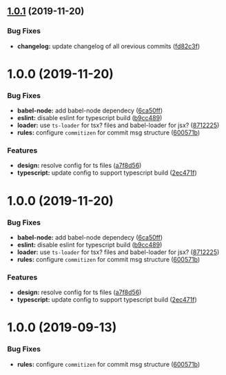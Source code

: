 ## [1.0.1](https://github.com/foyerlive/fl-cli/compare/ts-v1.0.0...ts-v1.0.1) (2019-11-20)


### Bug Fixes

* **changelog:** update changelog of all orevious commits ([fd82c3f](https://github.com/foyerlive/fl-cli/commit/fd82c3f4c218d721b01394f07ba09fc6a76317e3))

# 1.0.0 (2019-11-20)


### Bug Fixes

* **babel-node:** add babel-node dependecy ([6ca50ff](https://github.com/foyerlive/fl-cli/commit/6ca50fff0353a4ac9a6892949a80022b3c134818))
* **eslint:** disable eslint for typescript build ([b9cc489](https://github.com/foyerlive/fl-cli/commit/b9cc4894fa57898c46a97a7ea1731c9c54829343))
* **loader:** use `ts-loader` for tsx? files and babel-loader for jsx? ([8712225](https://github.com/foyerlive/fl-cli/commit/871222531b2475856ebc146a46a64eb3ebd4a71d))
* **rules:** configure `commitizen` for commit msg structure ([600571b](https://github.com/foyerlive/fl-cli/commit/600571b14b3f33a601bf84b730543c21b76eec30))


### Features

* **design:** resolve config for ts files ([a7f8d56](https://github.com/foyerlive/fl-cli/commit/a7f8d56bc120569b4e5c66f2443a74ca1efd8629))
* **typescript:** update config to support typescript build ([2ec471f](https://github.com/foyerlive/fl-cli/commit/2ec471fd30120dabffd20176354347c619f9c2e4))

# 1.0.0 (2019-11-20)


### Bug Fixes

* **babel-node:** add babel-node dependecy ([6ca50ff](https://github.com/foyerlive/fl-cli/commit/6ca50fff0353a4ac9a6892949a80022b3c134818))
* **eslint:** disable eslint for typescript build ([b9cc489](https://github.com/foyerlive/fl-cli/commit/b9cc4894fa57898c46a97a7ea1731c9c54829343))
* **loader:** use `ts-loader` for tsx? files and babel-loader for jsx? ([8712225](https://github.com/foyerlive/fl-cli/commit/871222531b2475856ebc146a46a64eb3ebd4a71d))
* **rules:** configure `commitizen` for commit msg structure ([600571b](https://github.com/foyerlive/fl-cli/commit/600571b14b3f33a601bf84b730543c21b76eec30))


### Features

* **design:** resolve config for ts files ([a7f8d56](https://github.com/foyerlive/fl-cli/commit/a7f8d56bc120569b4e5c66f2443a74ca1efd8629))
* **typescript:** update config to support typescript build ([2ec471f](https://github.com/foyerlive/fl-cli/commit/2ec471fd30120dabffd20176354347c619f9c2e4))

# 1.0.0 (2019-09-13)


### Bug Fixes

* **rules:** configure `commitizen` for commit msg structure ([600571b](https://github.com/foyerlive/fl-cli/commit/600571b))
